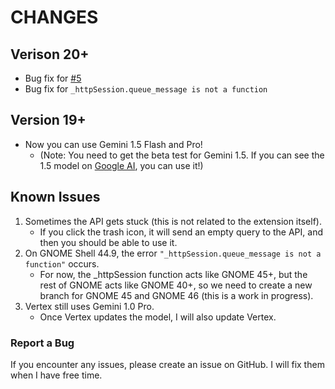 # CHANGES

## Verison 20+

* Bug fix for [#5](https://github.com/wwardaww/gnome-gemini-ai/issues/5)
* Bug fix for `_httpSession.queue_message is not a function`

## Version 19+

* Now you can use Gemini 1.5 Flash and Pro!
  * (Note: You need to get the beta test for Gemini 1.5. If you can see the 1.5 model on [Google AI](https://ai.google.dev/), you can use it!)

## Known Issues

1. Sometimes the API gets stuck (this is not related to the extension itself).
   * If you click the trash icon, it will send an empty query to the API, and then you should be able to use it.
2. On GNOME Shell 44.9, the error `"_httpSession.queue_message is not a function"` occurs.
   * For now, the _httpSession function acts like GNOME 45+, but the rest of GNOME acts like GNOME 40+, so we need to create a new branch for GNOME 45 and GNOME 46 (this is a work in progress).
3. Vertex still uses Gemini 1.0 Pro.
   * Once Vertex updates the model, I will also update Vertex.

### Report a Bug

If you encounter any issues, please create an issue on GitHub. I will fix them when I have free time.
